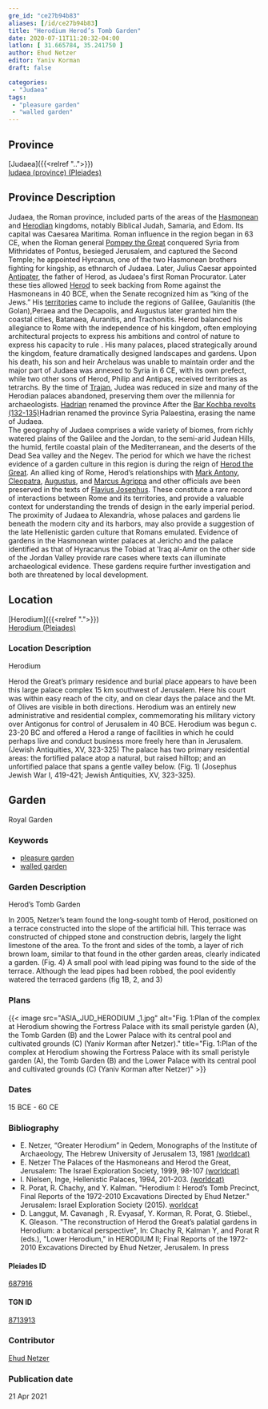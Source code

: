 ```yaml
---
gre_id: "ce27b94b83"
aliases: [/id/ce27b94b83]
title: "Herodium Herod’s Tomb Garden"
date: 2020-07-11T11:20:32-04:00
latlon: [ 31.665784, 35.241750 ]
author: Ehud Netzer
editor: Yaniv Korman
draft: false

categories:
 - "Judaea"
tags:
 - "pleasure garden"
 - "walled garden"
---
```


## Province

[Judaea]({{<relref "..">}}) \
[Iudaea (province) (Pleiades)](https://pleiades.stoa.org/places/981527)

## Province Description
Judaea, the Roman province, included parts of the areas of the [Hasmonean](https://en.wikipedia.org/wiki/Hasmonean_dynasty) and [Herodian](https://en.wikipedia.org/wiki/Herodian_dynasty) kingdoms, notably Biblical Judah, Samaria, and Edom. Its capital was Caesarea Maritima. Roman influence in the region began in 63 CE, when the Roman general [Pompey the Great](https://en.wikipedia.org/wiki/Pompey) conquered Syria from Mithridates of Pontus, besieged Jerusalem, and captured the Second Temple; he appointed Hyrcanus, one of the two Hasmonean brothers fighting for kingship, as ethnarch of Judaea. Later, Julius Caesar  appointed [Antipater](https://en.wikipedia.org/wiki/Antipater_the_Idumaean), the father of Herod, as  Judaea's first Roman Procurator. Later these ties allowed [Herod](https://en.wikipedia.org/wiki/Herod_the_Great) to seek backing from Rome against the Hasmoneans in 40 BCE, when the Senate recognized him as “king of the Jews.”  His [territories](https://en.wikipedia.org/wiki/Herodian_Kingdom_of_Judea) came to include the regions of Galilee, Gaulanitis (the Golan),Peraea and the Decapolis, and Augustus later granted him the coastal cities, Batanaea, Auranitis, and Trachonitis. Herod balanced his allegiance to Rome with the independence of his kingdom, often employing architectural projects to express his ambitions and control of nature to express his capacity to rule . His many palaces, placed strategically around the kingdom, feature dramatically designed landscapes and gardens.  Upon his death, his son and heir Archelaus was unable to maintain order and the major part of Judaea was annexed to Syria in 6 CE, with its own prefect, while two other sons of Herod, Philip and Antipas, received territories as tetrarchs. By the time of [Trajan](https://en.wikipedia.org/wiki/Trajan), Judea was reduced in size and many of the Herodian palaces abandoned, preserving them over the millennia for archaeologists. [Hadrian](https://en.wikipedia.org/wiki/Hadrian) renamed the province  After the [Bar Kochba revolts (132-135)](https://en.wikipedia.org/wiki/Bar_Kokhba_revolt)Hadrian renamed the province Syria Palaestina, erasing the name of Judaea.  
The geography of Judaea comprises a wide variety of biomes, from richly watered plains of the Galilee and the Jordan, to the semi-arid Judean Hills, the humid, fertile coastal plain of the Mediterranean, and the deserts of the Dead Sea valley and the Negev. The period for which we have the richest evidence of a garden culture in this region is during the reign of [Herod the Great](https://en.wikipedia.org/wiki/Herod_the_Great).  An allied king of Rome, Herod’s relationships with [Mark Antony](https://en.wikipedia.org/wiki/Mark_Antony), [Cleopatra](https://en.wikipedia.org/wiki/Cleopatra), [Augustus](https://en.wikipedia.org/wiki/Augustus), and [Marcus Agrippa](https://en.wikipedia.org/wiki/Marcus_Vipsanius_Agrippa) and other officials ave been preserved in the texts of [Flavius Josephus](https://en.wikipedia.org/wiki/Josephus).  These constitute a rare record of interactions between Rome and its territories, and provide a valuable context for understanding the trends of design in the early imperial period.  The proximity of Judaea to Alexandria, whose palaces and gardens lie beneath the modern city and its harbors, may also provide a suggestion of the late Hellenistic garden culture that Romans emulated.  Evidence of gardens in the Hasmonean winter palaces at Jericho and the palace identified as that of Hyracanus the Tobiad at 'Iraq al-Amir on the other side of the Jordan Valley provide rare cases where texts can illuminate archaeological evidence. These gardens require further investigation and both are threatened by local development.



## Location

[Herodium]({{<relref ".">}}) \
[Herodium (Pleiades)](https://pleiades.stoa.org/places/687916)

### Location Description
Herodium

Herod the Great’s primary residence and burial place appears to have been this large palace complex 15 km southwest of Jerusalem.  Here his court was within easy reach of the city, and on clear days the palace and the Mt. of Olives are visible in both directions. Herodium was an entirely new administrative and residential complex, commemorating his military victory over Antigonus for control of Jerusalem in 40 BCE.  Herodium was begun c. 23-20 BC and offered a Herod a range of facilities in which he could perhaps live and conduct business more freely here than in Jerusalem. (Jewish Antiquities, XV, 323-325) The palace has two primary residential areas: the fortified palace atop a natural, but raised hilltop; and an unfortified palace that spans a gentle valley below. (Fig. 1)   (Josephus Jewish War I, 419-421; Jewish Antiquities, XV, 323-325).


<!-- LEAVE THIS BLANK FOR NOW -->

<!--## Sublocation-->

<!--
[AREA WITHIN LOCATION, LIKE “PALATINE HILL”](GEOREFERENCE LINK)
A sublocation is any area larger than an individual garden, but located within a location. I would always try to include a link to a controlled vocabulary here if possible. This ID may well be different from the Garden ID, e.g., Pompeii versus a Garden in one of the houses which has its own Pleiades ID.
-->

<!--### Sublocation Description-->

<!-- DESCRIPTION -->

## Garden

Royal Garden

### Keywords

- [pleasure garden](http://www.getty.edu/vow/AATFullDisplay?find=garden&logic=AND&note=&english=N&prev_page=4&subjectid=300008115)
- [walled garden](http://www.getty.edu/vow/AATFullDisplay?find=garden&logic=AND&note=&english=N&prev_page=5&subjectid=300008129)

### Garden Description

Herod’s Tomb Garden

In 2005, Netzer’s team found the long-sought tomb of Herod, positioned on a terrace constructed into the slope of the artificial hill. This terrace was constructed of chipped stone and construction debris, largely the light limestone of the area.  To the front and sides of the tomb, a layer of rich brown loam, similar to that found in the other garden areas, clearly indicated a garden. (Fig. 4)  A small pool with lead piping was found to the side of the terrace.  Although the lead pipes had been robbed, the pool evidently watered the terraced gardens (fig 1B, 2, and 3)

<!--
### Maps
{{< image src="FILENAME" alt="ALT_TEXT" title="CAPTION" >}}
-->

### Plans

{{< image src="ASIA_JUD_HERODIUM _1.jpg" alt="Fig. 1:Plan of the complex at Herodium showing the Fortress Palace with its small peristyle garden (A), the Tomb Garden (B) and the Lower Palace with its central pool and cultivated grounds (C) (Yaniv Korman after Netzer)." title="Fig. 1:Plan of the complex at Herodium showing the Fortress Palace with its small peristyle garden (A), the Tomb Garden (B) and the Lower Palace with its central pool and cultivated grounds (C) (Yaniv Korman after Netzer)" >}}

<!--### Images

{{< image src="ASIA_JUD_HERODIUM _2.jpg" alt="Fig. 2: A reconstruction drawing of the mausoleum garden at its later period, around 20 AD (Yaniv Korman)." title="Fig. 2: A reconstruction drawing of the mausoleum garden at its later period, around 20 AD (Yaniv Korman)" >}}

{{< image src="ASIA_JUD_HERODIUM _3.jpg" alt="Fig. 3: A reconstruction drawing of the mausoleum garden at its early period, around 15 BC (Yaniv Korman)." title="Fig. 3: A reconstruction drawing of the mausoleum garden at its early period, around 15 BC (Yaniv Korman)" >}}-->

### Dates

15 BCE - 60 CE

### Bibliography

* E. Netzer, “Greater Herodium” in Qedem, Monographs of the Institute of Archaeology, The Hebrew University of Jerusalem 13, 1981 [(worldcat)](https://www.worldcat.org/title/greater-herodium/oclc/470633336&referer=brief_results)
* E. Netzer The Palaces of the Hasmoneans and Herod the Great, Jerusalem: The Israel Exploration Society, 1999, 98-107 [(worldcat)](https://www.worldcat.org/title/palaces-of-the-hasmoneans-and-herod-the-great/oclc/1089147869&referer=brief_results)
* I. Nielsen, Inge, Hellenistic Palaces, 1994,  201-203. [(worldcat)](https://www.worldcat.org/title/hellenistic-palaces-tradition-and-renewal/oclc/468433476&referer=brief_results)
* R. Porat, R. Chachy, and Y. Kalman. "Herodium I: Herod’s Tomb Precinct, Final Reports of the 1972-2010 Excavations Directed by Ehud Netzer." Jerusalem: Israel Exploration Society (2015).
[worldcat](https://www.worldcat.org/title/herodium-final-reports-of-the-1972-2010-excavations-directed-by-ehud-netzer/oclc/907827917&referer=brief_results)
* D. Langgut, M. Cavanagh , R. Evyasaf, Y. Korman, R. Porat, G. Stiebel., K. Gleason. "The reconstruction of Herod the Great’s palatial gardens in Herodium: a botanical perspective", In: Chachy R, Kalman Y, and Porat R (eds.), "Lower Herodium," in  HERODIUM II;  Final Reports of the 1972-2010 Excavations Directed by Ehud Netzer, Jerusalem. In press  

<!--#### Periodo ID-->

<!-- [PERIODO_ID](https://pleiades.stoa.org/places/PLEIADES_ID) -->

#### Pleiades ID

[687916](https://pleiades.stoa.org/places/687916)

#### TGN ID

[8713913](http://vocab.getty.edu/page/tgn/8713913)

### Contributor

[Ehud Netzer](http://herodium.org/mishlahat-hahaphirot/prof-ehud-nezer/)



### Publication date


21 Apr 2021

<!--### Related articles-->

<!-- Links to other related articles. Leave blank for now -->
